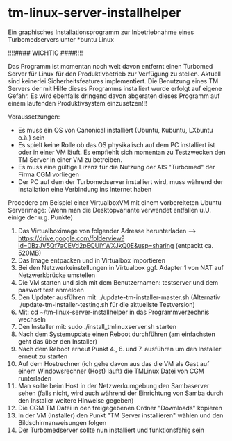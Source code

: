 tm-linux-server-installhelper
=============================

Ein graphisches Installationsprogramm zur Inbetriebnahme eines Turbomedservers unter *buntu Linux

!!!!#### WICHTIG ####!!!!

Das Programm ist momentan noch weit davon entfernt einen Turbomed Server für Linux für den Produktivbetrieb zur Verfügung zu stellen. Aktuell sind keinerlei Sicherheitsfeatures implementiert. Die Benutzung eines TM Servers der mit Hilfe dieses Programms installiert wurde erfolgt auf eigene Gefahr. Es wird ebenfalls dringend davon abgeraten dieses Programm auf einem laufenden Produktivsystem einzusetzen!!! 

Voraussetzungen:
- Es muss ein OS von Canonical installiert (Ubuntu, Kubuntu, LXbuntu o.ä.) sein 
- Es spielt keine Rolle ob das OS physikalisch auf dem PC installiert ist oder in einer VM läuft. Es empfiehlt sich momentan zu Testzwecken den TM Server in einer VM zu betreiben. 
- Es muss eine gültige Lizenz für die Nutzung der AIS "Turbomed" der Firma CGM vorliegen
- Der PC auf dem der Turbomedserver installiert wird, muss während der Installation eine Verbindung ins Internet haben

Procedere am Beispiel einer VirtualboxVM mit einem vorbereiteten Ubuntu Serverimage:
(Wenn man die Desktopvariante verwendet entfallen u.U. einige der u.g. Punkte)


1. Das Virtualboximage von folgender Adresse herunterladen --> https://drive.google.com/folderview?id=0BzJV5Qf7aCEVd2pEQUlYWXJkQ0E&usp=sharing (entpackt ca. 520MB)
2. Das Image entpacken und in Virtualbox importieren
3. Bei den Netzwerkeinstellungen in Virtualbox ggf. Adapter 1 von NAT auf Netzwerkbrücke umstellen
4. Die VM starten und sich mit dem Benutzernamen: testserver und dem paswort test anmelden
5. Den Updater ausführen mit: ./update-tm-installer-master.sh (Alternativ ./update-tm-installer-testing.sh für die aktuellste Testversion) 
6. Mit: cd ~/tm-linux-server-installhelper in das Programmverzechnis wechseln
7. Den Installer mit: sudo ./install_tmlinuxserver.sh starten
8. Nach dem Systemupdate einen Reboot durchführen (am einfachsten geht das über den Installer)
9. Nach dem Reboot erneut Punkt 4., 6. und 7. ausführen um den Installer erneut zu starten
10. Auf dem Hostrechner (ich gehe davon aus das die VM als Gast auf einem Windowsrechner (Host) läuft) die TMLinux Datei von CGM runterladen
11. Man sollte beim Host in der Netzwerkumgebung den Sambaserver sehen (falls nicht, wird auch während der Einrichtung von Samba durch den Installer weitere Hinweise gegeben)
12. Die CGM TM Datei in den freigegebenen Ordner "Downloads" kopieren
13. In der VM (Installer) den Punkt "TM Server installieren" wählen und den Bildschirmanweisungen folgen
14. Der Turbomedserver sollte nun installiert und funktionsfähig sein
